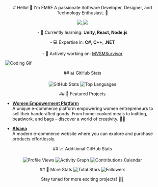 <p align="center">
  # Hello! 👋 I'm EMRE  
  A passionate Software Developer, Designer, and Technology Enthusiast. 🚀  
</p>  

<p align="center">
  <a href="https://www.linkedin.com/in/Emreceliik">
    <img src="https://img.shields.io/badge/LinkedIn-blue?style=flat&logo=linkedin" />
  </a>  
  <a href="https://emreceliik.itch.io">
    <img src="https://img.shields.io/badge/My_Portfolio-gray?style=flat&logo=google-chrome" />
  </a>  
</p>

<p align="center">
  - 🌱 Currently learning: <strong>Unity, React, Node.js</strong>  </p>
  <p align="center">
  - 💻 Expertise in: <strong>C#, C++, .NET</strong></p>
  <p align="center">  
  - 🔭 Actively working on: <a href="https://github.com/insanitygamestd/mvsmsurvivorr">MVSMSurvivor</a>  
</p>

  ![Coding Gif](https://media.giphy.com/media/LmNwrBhejkK9EFP504/giphy.gif)  
<p align="center">
  ## 📊 GitHub Stats  
</p>



<p align="center">
  <img src="https://github-readme-stats.vercel.app/api?username=Emreceliik&show_icons=true&theme=radical" alt="GitHub Stats" />
  <img src="https://github-readme-stats.vercel.app/api/top-langs/?username=Emreceliik&layout=compact&theme=radical" alt="Top Languages" />
</p>

<p align="center">
 ## 🌟 Featured Projects
</p>


<p align="center">
    
  - **[Women Empowerment Platform](https://github.com/Emreceliik/HanimEliWeb)**  
    A unique e-commerce platform empowering women entrepreneurs to sell their handcrafted goods. From home-cooked meals to knitting, beadwork, and bags – discover a world of creativity. 💪💖  

  - **[Alsana](https://github.com/Emreceliik/Alsana)**  
    A modern e-commerce website where you can explore and purchase products effortlessly.  
</p>
<p align="center">
 ## 📈 Additional GitHub Stats  
</p>


<p align="center">
  
  <img src="https://komarev.com/ghpvc/?username=Emreceliik" alt="Profile Views" />
  <img src="https://github-readme-activity-graph.cyclic.app/graph?username=Emreceliik&bg_color=ffffff&color=333333&line=333333&point=ff0000&area=true&hide_border=true" alt="Activity Graph" />
  <img src="https://github.com/Emreceliik/github-calendar-stats/blob/master/generated/overview.svg" alt="Contributions Calendar" />
</p>



<p align="center">
  ## 🔭 More Stats  
  <img src="https://img.shields.io/github/stars/Emreceliik?style=social" alt="Total Stars" />
  <img src="https://img.shields.io/github/followers/Emreceliik?label=Follow&style=social" alt="Followers" />
</p>

<p align="center">
  Stay tuned for more exciting projects! 🌟✨  
</p>
